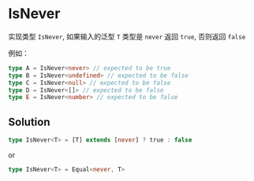 # IsNever

实现类型 `IsNever`, 如果输入的泛型 `T` 类型是 `never` 返回 `true`, 否则返回 `false`

例如：

```ts
type A = IsNever<never> // expected to be true
type B = IsNever<undefined> // expected to be false
type C = IsNever<null> // expected to be false
type D = IsNever<[]> // expected to be false
type E = IsNever<number> // expected to be false
```

## Solution

```ts
type IsNever<T> = [T] extends [never] ? true : false
```

or

```ts
type IsNever<T> = Equal<never, T>
```
